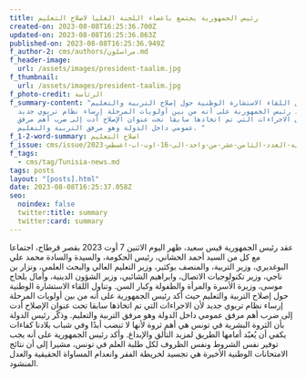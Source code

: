 ```yaml
---
title: رئيس الجمهورية يجتمع باعضاء اللجنة العليا لاصلاح التعليم
created-on: 2023-08-08T16:25:36.700Z
updated-on: 2023-08-08T16:25:36.863Z
published-on: 2023-08-08T16:25:36.949Z
f_author-2: cms/authors/مراسلون.md
f_header-image:
  url: /assets/images/president-taalim.jpg
f_thumbnail:
  url: /assets/images/president-taalim.jpg
f_photo-credit: الرئاسة
f_summary-content: "وتناول اللقاء الاستشارة الوطنية حول إصلاح التربية والتعليم
  حيث أكد رئيس الجمهورية على أنه من بين أولويات المرحلة إرساء نظام تربوي جديد
  لأن الاجراءات التي تم اتخاذها سابقا تحت عنوان الإصلاح أدت إلى ضرب أهم مرفق
  عمومي داخل الدولة وهو مرفق التربية والتعليم. "
f_1-2-word-summary: اصلاح التعليم
f_issue: cms/issue/مجلة-الثقافية-التونسية-العدد-الثامن-عشر-من-واحد-الى-16-اوت-اب-اغسطس-2023.md
f_tags:
  - cms/tag/Tunisia-news.md
tags: posts
layout: "[posts].html"
date: 2023-08-08T16:25:37.058Z
seo:
  noindex: false
  twitter:title: summary
  twitter:card: summary
---
```

عقد رئيس الجمهورية قيس سعيد، ظهر اليوم الاثنين 7 أوت 2023 بقصر قرطاج، اجتماعا مع كل من السيد أحمد الحشاني، رئيس الحكومة، والسيدة والسادة محمد علي البوغديري، وزير التربية، والمنصف بوكثير، وزير التعليم العالي والبحث العلمي، ونزار بن ناجي، وزير تكنولوجيات الاتصال، وابراهيم الشائبي، وزير الشؤون الدينية، وأمال بلحاج موسى، وزيرة الأسرة والمرأة والطفولة وكبار السن. وتناول اللقاء الاستشارة الوطنية حول إصلاح التربية والتعليم حيث أكد رئيس الجمهورية على أنه من بين أولويات المرحلة إرساء نظام تربوي جديد لأن الاجراءات التي تم اتخاذها سابقا تحت عنوان الإصلاح أدت إلى ضرب أهم مرفق عمومي داخل الدولة وهو مرفق التربية والتعليم. وذكّر رئيس الدولة بأن الثروة البشرية في تونس هي أهم ثروة لأنها لا تنضب أبدًا وفي شباب بلادنا كفاءات يكفي أن يُعبّد أمامها الطريق لمزيد التألق والإبداع. وأكد رئيس الجمهورية على أنه يجب توفير نفس الشروط ونفس الظروف لكل طلبة العلم في تونس، مشيرا إلى أن نتائج الامتحانات الوطنية الأخيرة هي تجسيد لخريطة الفقر وانعدام المساواة الحقيقية والعدل المنشود.